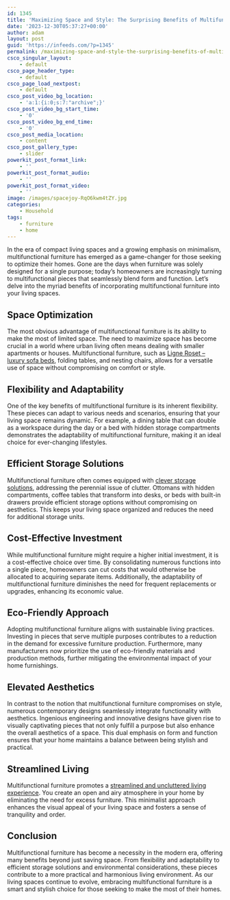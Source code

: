 ```yaml
---
id: 1345
title: 'Maximizing Space and Style: The Surprising Benefits of Multifunctional Furniture'
date: '2023-12-30T05:37:27+00:00'
author: adam
layout: post
guid: 'https://infeeds.com/?p=1345'
permalink: /maximizing-space-and-style-the-surprising-benefits-of-multifunctional-furniture/
csco_singular_layout:
    - default
csco_page_header_type:
    - default
csco_page_load_nextpost:
    - default
csco_post_video_bg_location:
    - 'a:1:{i:0;s:7:"archive";}'
csco_post_video_bg_start_time:
    - '0'
csco_post_video_bg_end_time:
    - '0'
csco_post_media_location:
    - content
csco_post_gallery_type:
    - slider
powerkit_post_format_link:
    - ''
powerkit_post_format_audio:
    - ''
powerkit_post_format_video:
    - ''
image: /images/spacejoy-RqO6kwm4tZY.jpg
categories:
    - Household
tags:
    - furniture
    - home
---
```


In the era of compact living spaces and a growing emphasis on minimalism, multifunctional furniture has emerged as a game-changer for those seeking to optimize their homes. Gone are the days when furniture was solely designed for a single purpose; today’s homeowners are increasingly turning to multifunctional pieces that seamlessly blend form and function. Let’s delve into the myriad benefits of incorporating multifunctional furniture into your living spaces.

## **Space Optimization**

The most obvious advantage of multifunctional furniture is its ability to make the most of limited space. The need to maximize space has become crucial in a world where urban living often means dealing with smaller apartments or houses. Multifunctional furniture, such as [Ligne Roset – luxury sofa beds](https://www.ligne-roset-bromley.co.uk/sofa-beds-living/), folding tables, and nesting chairs, allows for a versatile use of space without compromising on comfort or style.

## **Flexibility and Adaptability**

One of the key benefits of multifunctional furniture is its inherent flexibility. These pieces can adapt to various needs and scenarios, ensuring that your living space remains dynamic. For example, a dining table that can double as a workspace during the day or a bed with hidden storage compartments demonstrates the adaptability of multifunctional furniture, making it an ideal choice for ever-changing lifestyles.

## **Efficient Storage Solutions**

Multifunctional furniture often comes equipped with [clever storage solutions](https://restless.co.uk/leisure-and-lifestyle/home-garden/clever-storage-solutions-to-maximise-space-in-your-home/), addressing the perennial issue of clutter. Ottomans with hidden compartments, coffee tables that transform into desks, or beds with built-in drawers provide efficient storage options without compromising on aesthetics. This keeps your living space organized and reduces the need for additional storage units.

## **Cost-Effective Investment**

While multifunctional furniture might require a higher initial investment, it is a cost-effective choice over time. By consolidating numerous functions into a single piece, homeowners can cut costs that would otherwise be allocated to acquiring separate items. Additionally, the adaptability of multifunctional furniture diminishes the need for frequent replacements or upgrades, enhancing its economic value.

## **Eco-Friendly Approach**

Adopting multifunctional furniture aligns with sustainable living practices. Investing in pieces that serve multiple purposes contributes to a reduction in the demand for excessive furniture production. Furthermore, many manufacturers now prioritize the use of eco-friendly materials and production methods, further mitigating the environmental impact of your home furnishings.

## **Elevated Aesthetics**

In contrast to the notion that multifunctional furniture compromises on style, numerous contemporary designs seamlessly integrate functionality with aesthetics. Ingenious engineering and innovative designs have given rise to visually captivating pieces that not only fulfill a purpose but also enhance the overall aesthetics of a space. This dual emphasis on form and function ensures that your home maintains a balance between being stylish and practical.

## **Streamlined Living**

Multifunctional furniture promotes a [streamlined and uncluttered living experience](https://nosidebar.com/minimalism-is-more-than-decluttering/). You create an open and airy atmosphere in your home by eliminating the need for excess furniture. This minimalist approach enhances the visual appeal of your living space and fosters a sense of tranquility and order.

## **Conclusion**

Multifunctional furniture has become a necessity in the modern era, offering many benefits beyond just saving space. From flexibility and adaptability to efficient storage solutions and environmental considerations, these pieces contribute to a more practical and harmonious living environment. As our living spaces continue to evolve, embracing multifunctional furniture is a smart and stylish choice for those seeking to make the most of their homes.